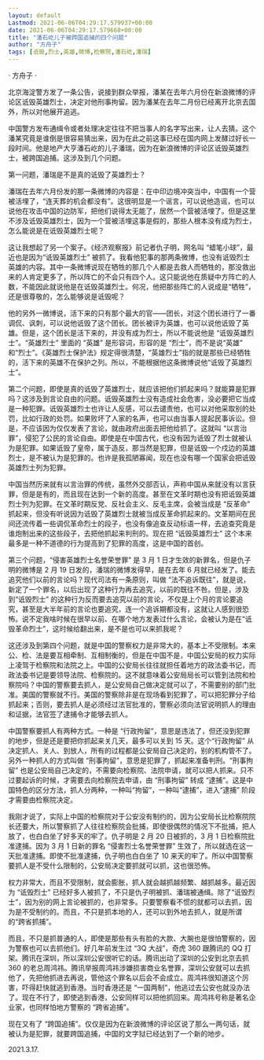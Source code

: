 ```yaml
---
layout: default
Lastmod: 2021-06-06T04:29:17.579937+00:00
date: 2021-06-06T04:29:17.579668+00:00
title: "潘石屹儿子被跨国追捕的四个问题"
author: "方舟子"
tags: [诋毁,烈士,英雄,微博,检察院,潘石屹,潘瑞]
---
```


· 方舟子 ·

北京海淀警方发了一条公告，说接到群众举报，潘某在去年六月份在新浪微博的评论区诋毁英雄烈士，决定对他刑事拘留。因为潘某在去年二月份已经离开北京去国外，所以对他展开追逃。

中国警方发布通缉令或者处理决定往往不把当事人的名字写出来，让人去猜。这个潘某究竟是谁倒是很容易猜出来，因为在此之前这事已经在国内网上发酵过好长一段时间。他是地产大亨潘石屹的儿子潘瑞，因为在新浪微博的评论区诋毁英雄烈士，被跨国追捕。这涉及到几个问题。

第一问题，潘瑞是不是真的诋毁了英雄烈士？

潘瑞在去年六月份发的那一条微博的内容是：在中印边境冲突当中，中国有一个营被活埋了，“连天葬的机会都没有”。这很明显是一个谣言，可以说他造谣，也可以说他在攻击中国的边防军，把他们说得太无能了，居然一个营被活埋了。但是这里不涉及诋毁英雄烈士，因为一个营被活埋这事是假的，那些人根本没有成为烈士，怎么能说是在诋毁英雄烈士呢？

这让我想起了另一个案子。《经济观察报》前记者仇子明，网名叫 “蜡笔小球”，最近也是因为“诋毁英雄烈士” 被抓了。我看他犯事的那两条微博，也没有诋毁烈士英雄的内容。其中一条微博说现在牺牲的那几个人都是去救人而牺牲的，那没救出来的人肯定更多了，所以阵亡的不会只有四个人。这只能说他在质疑中方阵亡的人数，不能因此就说他是在诋毁英雄烈士。何况，他把那些阵亡的人说成是“牺牲”，还是很尊敬的，怎么能够说是诋毁呢？

他的另外一微博说，活下来的只有那个最大的官——团长，对这个团长进行了一番调侃、讽刺，可以说他诋毁了这个团长。团长被评为英雄，也可以说他诋毁了英雄。但是，这个团长是活下来的，并没有成为烈士，所以不能说他是 “诋毁英雄烈士”。“英雄烈士” 里面的 “英雄” 是形容词，形容的是 “烈士”，而不是说“英雄” 和“烈士”。《英雄烈士保护法》规定得很清楚，“英雄烈士”指的就是那些已经牺牲的，活下来的英雄不在保护之列。所以，不能根据他这条微博说他“诋毁了英雄烈士”。

第二个问题，即使是真的诋毁了英雄烈士，就应该把他们抓起来吗？就能算是犯罪吗？这涉及到言论自由的问题。诋毁英雄烈士没有造成社会危害，没必要把它当成是一种犯罪。诋毁英雄烈士也许让人反感，可以去谴责他，也可以对他采取别的处罚，比如行政的处罚。如果败坏了人家的名声，也可以由当事人提起民事诉讼。但是，不应该因为仅仅发表了言论，就由政府出面去把他给抓了。这就叫 “以言治罪”，侵犯了公民的言论自由。即使是在中国古代，也没有因为诋毁了烈士就被认为是犯罪。如果诋毁了皇帝，属于造反，那当然是犯罪，但是诋毁一个戍边的英雄烈士，是不被认为是犯罪的。也许是我孤陋寡闻，现在也没有哪一个国家会把诋毁英雄烈士列为犯罪。

中国当然历来就有以言治罪的传统，虽然外交部否认，声称中国从来就没有以言获罪，但是是有的，而且现在达到一个新的高度。甚至在文革时期也没有把诋毁英雄烈士列为犯罪。在文革时期反党、反社会主义、反毛主席，会被当成是 “反革命” 抓起来，但没有听说因为诋毁了英雄烈士就被当成反革命抓起来的。文革期间在民间还流传着一些调侃革命烈士的段子，也没有像追查反动标语一样，去追查究竟是谁炮制出来的这些段子，去把他抓起来判刑的。现在把 “诋毁英雄烈士” 这个本来最多是一种不道德的行为提高到了犯罪的高度，这是中国的首创。

第三个问题，“侵害英雄烈士名誉荣誉罪” 是 3 月 1 日才生效的新罪名，但是仇子明的微博是 2 月 19 日发的，潘瑞的微博发得早，是在去年 6 月就已经发了。能去追究他们以前的言论吗？现代司法有一条原则，叫做 “法不追诉既往”，就是说，新定了一个罪名，以后出现了这种行为再去追究，以前的既往不咎。但是，涉及到“诋毁烈士” 的这种行为反而要去追究以前的言论，不仅是上个月的言论要追究，甚至是大半年前的言论也要追究，连一个追诉期都没有，这就让人感到很恐怖。说不定我啥时候在很早以前、在哪个地方发表过什么言论，会被认为是在“诋毁革命烈士”，这时候给翻出来，是不是也可以来抓我呢？

这还涉及到第四个问题，就是中国的警察权力是非常大的，基本上不受限制。本来公、检、法是要互相牵制、互相制衡的，但是在中国不是，中国公安局的权力实际上凌驾于检察院和法院之上。中国的公安局长往往就担任着地方的政法委书记，而政法委书记是要领导法院、检察院的。这不就意味着公安局局长可以管到法院和检察院吗？中国的警察要去抓人，是公安局自己做决定就可以了，不需要别的部门批准。美国的警察就不行。美国的警察除非是在现场看到犯罪了，可以把犯罪分子给抓起来；否则，要去抓人是必须经过法官批准的，警察必须向法官说明抓人的理由和证据，法官签了逮捕令才能够去抓人。

中国警察要抓人有两种方式。一种是 “行政拘留”，意思是违法了，但还没到犯罪的地步，但是还是要把你抓起来关几天，最多可以关到 15 天。这个“行政拘留” 从决定抓人、关人、到放人，所有的过程都是公安局自己决定的，别的机构管不了。另外一种抓人的方式叫做 “刑事拘留”，意思是犯罪了，抓起来准备判刑。“刑事拘留” 也是公安局自己决定的，不需要向检察院、法院申请，就可以把人抓来。只不过要起诉的时候，才需要去向检察院去申请，由 “刑事拘留” 转成 “逮捕”。这是中国特色的区分方法，抓人分两种，一种叫“拘留”，一种叫“逮捕”，进入“逮捕” 阶段才需要由检察院决定。

我刚才说了，实际上中国的检察院对于公安没有制约的，因为公安局长比检察院院长还要大，所以警察抓了人往往检察院会批捕，即使很偶然的情况下不批捕，把人放了，也白白坐了好多天的牢了。仇子明是 2 月 20 日被抓的，3 月 1 日检察院批准逮捕。因为 3 月 1 日新的罪名 “侵害烈士名誉荣誉罪” 生效了，所以就选在这一天批准逮捕。即使不批准逮捕，仇子明也白白坐了 10 来天的牢了。所以中国警察要抓人是不受什么限制的，公安局决定要抓就可以抓，这也很恐怖。

权力非常大，而且不受限制，就会膨胀，抓人就会越抓越频繁、越抓越多。最近因为 “诋毁烈士” 已经好多人被抓了，不只是仇子明被抓、潘瑞被通缉。除了“诋毁烈士”，因为别的网上言论被抓的，也非常多。只要警察看不惯的就都可以去抓，因为是不受制约的。而且，不只是抓本地的人，还可以到外地去抓人，就是所谓的“跨省抓捕”。

而且，不只是抓普通的人，即使是那些有头有脸的大款、大腕也是很怕警察的，因为警察也可以去抓他们。好几年前发生过 “3Q 大战”，奇虎 360 跟腾讯的 QQ 打架。腾讯在深圳，所以深圳公安很听它的话。腾讯出动了深圳的公安到北京去抓 360 的老总周鸿祎。腾讯举报周鸿祎涉嫌损害商业名誉罪，深圳公安就可以去抓他了，先把他抓进去再说，管他这个罪名以后会不会成立。周鸿祎很知道这个厉害，吓得赶快就逃到香港。当时香港还是 “一国两制”，他逃过去公安也就没办法了。现在不行了，即使逃到香港，公安同样可以把他抓回来。周鸿祎号称是著名企业家，也同样怕地方警察的 “跨省追捕”。

现在又有了 “跨国追捕”。仅仅是因为在新浪微博的评论区说了那么一两句话，就被认为是犯罪，就要跨国追捕，中国的文字狱已经达到了一个新的地步。

2021.3.17.


